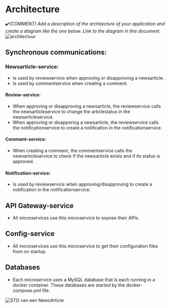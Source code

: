 # Architecture

:heavy_check_mark:_(COMMENT) Add a description of the architecture of your application and create a diagram like the one below. Link to the diagram in this document._
![architectuur](https://github.com/user-attachments/assets/1d81ab82-139f-41d5-8542-dea1613d112f)

## Synchronous communications:
### Newsarticle-service:
- Is used by reviewservice when approving or disapproving a newsarticle.
- Is used by commentservice when creating a comment.

#### Review-service:
- When approving or disapproving a newsarticle, the reviewservice calls the newsarticleservice to change the articlestatus in the newsarticleservice.
- When approving or disapporing a newsarticle, the reviewservice calls the notificationservice to create a notification in the notificationservice.

#### Comment-service:
- When creating a comment, the commentservice calls the newsarticleservice to check if the newsarticle exists and if its status is approved.

#### Notification-service:
- Is used by reviewservice when approving/disapproving to create a notification in the notificationservice.

## API Gateway-service
- All microservices use this microservice to expose their APIs.

## Config-service
- All microservices use this microservice to get their configuration files from on startup.

## Databases
- Each microservice uses a MySQL database that is each running in a docker container. These databases are started by the docker-compose.yml file.



![STD van een NewsArticle](https://github.com/user-attachments/assets/194b86cd-7bd3-4150-94f2-1fb57d071f76)


